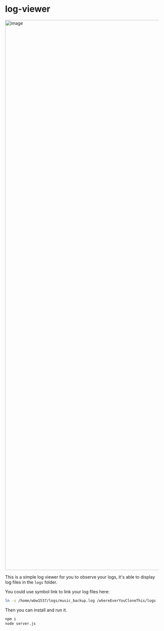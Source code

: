 # log-viewer

<img width="1798" alt="image" src="https://github.com/user-attachments/assets/2694a2cc-7db7-4b46-911a-5b800eb35a27" />


This is a simple log viewer for you to observe your logs, it's able to display log files in the `logs` folder.

You could use symbol link to link your log files here:
```bash
ln -s /home/wbw1537/logs/music_backup.log /whereEverYouCloneThis/logs
```

Then you can install and run it.
```bash
npm i
node server.js
```
